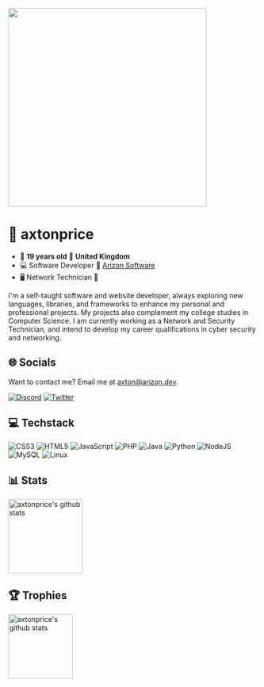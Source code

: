<img width="400" src="https://github.com/axtonprice/axtonprice/assets/37771600/69512f03-0068-4c59-a0ec-1409f5c0e43b">

# :space_invader: axtonprice

- :date: **19 years old** 📍 **United Kingdom**
- :computer: Software Developer :office: <a href="https://github.com/arizon-dev" target="_blank" title="Arizon Software">Arizon Software</a>
- 🖥️ Network Technician :school: 

I'm a self-taught software and website developer, always exploring new languages, libraries, and frameworks to enhance my personal and professional projects. My projects also complement my college studies in Computer Science. 
I am currently working as a Network and Security Technician, and intend to develop my career qualifications in cyber security and networking.

## 🌐 Socials
Want to contact me? Email me at [axton@arizon.dev](mailto:axton@arizon.dev).

[![Discord](https://img.shields.io/badge/Discord-%237289DA.svg?logo=discord&logoColor=white)](https://discord.gg/dP3MuBATGc) [![Twitter](https://img.shields.io/badge/Twitter-%231DA1F2.svg?logo=Twitter&logoColor=white)](https://twitter.com/axtonprice) 

## 💻 Techstack
![CSS3](https://img.shields.io/badge/css3-%231572B6.svg?style=flat&logo=css3&logoColor=white) 
![HTML5](https://img.shields.io/badge/html5-%23E34F26.svg?style=flat&logo=html5&logoColor=white) 
![JavaScript](https://img.shields.io/badge/javascript-%23323330.svg?style=flat&logo=javascript&logoColor=%23F7DF1E) 
![PHP](https://img.shields.io/badge/php-%23777BB4.svg?style=flat&logo=php&logoColor=white) 
![Java](https://img.shields.io/badge/oracle-3670A0?style=flat&logo=jar&logoColor=ffdd54) 
![Python](https://img.shields.io/badge/python-3670A0?style=flat&logo=python&logoColor=ffdd54) 
![NodeJS](https://img.shields.io/badge/node.js-6DA55F?style=flat&logo=node.js&logoColor=white) 
![MySQL](https://img.shields.io/badge/mysql-%2300f.svg?style=flat&logo=mysql&logoColor=white) 
![Linux](https://img.shields.io/badge/Linux-FCC624?style=flat&logo=linux&logoColor=black)

## 📊 Stats
<a href="https://github.com/axtonprice?tab=repositories">
  <img height="150px" src="https://github-readme-stats.vercel.app/api?username=axtonprice&show_icons=true&count_private=true&include_all_commits=true&line_height=21&cache_seconds=1800&theme=algolia" alt="axtonprice's github stats" />
</a>

## 🏆 Trophies
<a href="https://github.com/axtonprice?tab=achievements">
  <img height="130px" src="https://github-profile-trophy.vercel.app/?username=axtonprice&theme=flat&no-frame=false&no-bg=false&margin-w=4" alt="axtonprice's github stats" />
</a>

<!--
## 💰 Support
[![Patreon](https://img.shields.io/badge/Patreon-ee6352?style=for-the-badge&logo=patreon&logoColor=black)](https://www.patreon.com/axtonprice/) 
[![Sponsor](https://img.shields.io/badge/sponsor-30363D?style=for-the-badge&logo=GitHub-Sponsors&logoColor=#EA4AAA)](https://github.com/sponsors/axtonprice) 
-->
